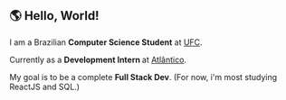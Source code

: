 
## 🌎 Hello, World!

<p>
I am a Brazilian <strong>Computer Science Student</strong> at <a href="http://www.ufc.br/">UFC</a>.

Currently as a <strong> Development Intern </strong> at <a href="https://www.atlantico.com.br/">Atlântico</a>.

My goal is to be a complete <strong> Full Stack Dev</strong>. (For now, i'm most studying ReactJS and SQL.)

</p>
